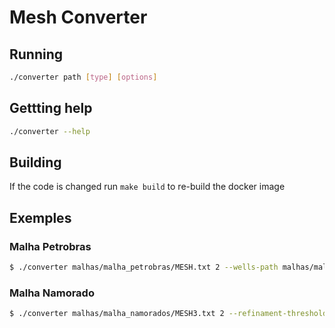 # Mesh Converter

## Running

```bash
./converter path [type] [options]
```

## Gettting help

```bash
./converter --help
```

## Building

If the code is changed run `make build` to re-build the docker image

## Exemples

### Malha Petrobras

```bash
$ ./converter malhas/malha_petrobras/MESH.txt 2 --wells-path malhas/malha_petrobras/INPUT.lua --inactive-cells-path malhas/malha_petrobras/ACTNUM.txt --tetra-optimization --refinement-threshold 0.150
```

### Malha Namorado

```bash
$ ./converter malhas/malha_namorados/MESH3.txt 2 --refinament-threshold 0.01 --deactivate-hexa-collapsing --tetra-optimization
```
